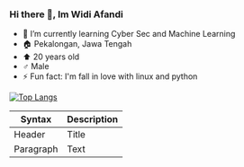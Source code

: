 ### Hi there 👋, Im Widi Afandi

- 🌱 I’m currently learning Cyber Sec and Machine Learning
- :house: Pekalongan, Jawa Tengah
- :arrow_up: 20 years old
- :male_sign: Male
- ⚡ Fun fact: I'm fall in love with linux and python

[![Top Langs](https://github-readme-stats.vercel.app/api/top-langs/?username=technisekai&langs_count=5&theme=tokyonight)](https://github.com/technisekai/github-readme-stats)

<!-- Github stat
![Anurag's GitHub stats](https://github-readme-stats.vercel.app/api?username=technisekai&show_icons=true&theme=tokyonight)
-->

<!--
**technisekai/technisekai** is a ✨ _special_ ✨ repository because its `README.md` (this file) appears on your GitHub profile.

Here are some ideas to get you started:

- 🔭 I’m currently working on ...
- 🌱 I’m currently learning ...
- 👯 I’m looking to collaborate on ...
- 🤔 I’m looking for help with ...
- 💬 Ask me about ...
- 📫 How to reach me: ...
- 😄 Pronouns: ...
- ⚡ Fun fact: ...
-->
| Syntax | Description |
| ----------- | ----------- |
| Header | Title |
| Paragraph | Text |
